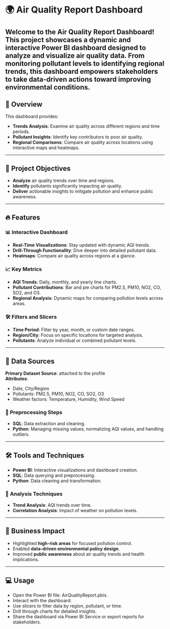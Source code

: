 # 🌍 Air Quality Report Dashboard 

Welcome to the **Air Quality Report Dashboard**! This project showcases a dynamic and interactive Power BI dashboard designed to analyze and visualize air quality data. From monitoring pollutant levels to identifying regional trends, this dashboard empowers stakeholders to take data-driven actions toward improving environmental conditions.  
---

## 🚀 **Overview**  

This dashboard provides:  
- **Trends Analysis**: Examine air quality across different regions and time periods.  
- **Pollutant Insights**: Identify key contributors to poor air quality.  
- **Regional Comparisons**: Compare air quality across locations using interactive maps and heatmaps.  

---

## 🎯 **Project Objectives**  

- **Analyze** air quality trends over time and regions.  
- **Identify** pollutants significantly impacting air quality.  
- **Deliver** actionable insights to mitigate pollution and enhance public awareness.  

---

## 🔥 **Features**  

### 📊 Interactive Dashboard  
- **Real-Time Visualizations**: Stay updated with dynamic AQI trends.  
- **Drill-Through Functionality**: Dive deeper into detailed pollutant data.  
- **Heatmaps**: Compare air quality across regions at a glance.  

### 📈 Key Metrics  
- **AQI Trends**: Daily, monthly, and yearly line charts.  
- **Pollutant Contributions**: Bar and pie charts for PM2.5, PM10, NO2, CO, SO2, and O3.  
- **Regional Analysis**: Dynamic maps for comparing pollution levels across areas.  

### 🛠️ Filters and Slicers  
- **Time Period**: Filter by year, month, or custom date ranges.  
- **Region/City**: Focus on specific locations for targeted analysis.  
- **Pollutants**: Analyze individual or combined pollutant levels.  

---

## 📂 **Data Sources**  

**Primary Dataset Source**: attached to the profile  
**Attributes**:  
- Date, City/Region  
- Pollutants: PM2.5, PM10, NO2, CO, SO2, O3  
- Weather factors: Temperature, Humidity, Wind Speed  

### 🧹 **Preprocessing Steps**  
- **SQL**: Data extraction and cleaning.  
- **Python**: Managing missing values, normalizing AQI values, and handling outliers.  

---

## 🛠️ **Tools and Techniques**  

- **Power BI**: Interactive visualizations and dashboard creation.  
- **SQL**: Data querying and preprocessing.  
- **Python**: Data cleaning and transformation.  

### 🔬 **Analysis Techniques**  
- **Trend Analysis**: AQI trends over time.  
- **Correlation Analysis**: Impact of weather on pollution levels.  

---

## 🌟 **Business Impact**  

- Highlighted **high-risk areas** for focused pollution control.  
- Enabled **data-driven environmental policy design**.  
- Improved **public awareness** about air quality trends and health implications.  

---

## **💻 Usage**
- Open the Power BI file: AirQualityReport.pbix.
- Interact with the dashboard:
- Use slicers to filter data by region, pollutant, or time.
- Drill through charts for detailed insights.
- Share the dashboard via Power BI Service or export reports for stakeholders.


